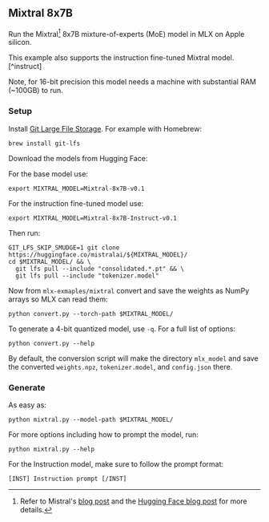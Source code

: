 ## Mixtral 8x7B

Run the Mixtral[^mixtral] 8x7B mixture-of-experts (MoE) model in MLX on Apple silicon.

This example also supports the instruction fine-tuned Mixtral model.[^instruct]

Note, for 16-bit precision this model needs a machine with substantial RAM (~100GB) to run.

### Setup

Install [Git Large File
Storage](https://docs.github.com/en/repositories/working-with-files/managing-large-files/installing-git-large-file-storage).
For example with Homebrew:

```
brew install git-lfs
```

Download the models from Hugging Face:

For the base model use:

```
export MIXTRAL_MODEL=Mixtral-8x7B-v0.1
```

For the instruction fine-tuned model use:

```
export MIXTRAL_MODEL=Mixtral-8x7B-Instruct-v0.1
```

Then run:

```
GIT_LFS_SKIP_SMUDGE=1 git clone https://huggingface.co/mistralai/${MIXTRAL_MODEL}/
cd $MIXTRAL_MODEL/ && \
  git lfs pull --include "consolidated.*.pt" && \
  git lfs pull --include "tokenizer.model"
```

Now from `mlx-exmaples/mixtral` convert and save the weights as NumPy arrays so
MLX can read them:

```
python convert.py --torch-path $MIXTRAL_MODEL/
```

To generate a 4-bit quantized model, use ``-q``. For a full list of options:

```
python convert.py --help
```

By default, the conversion script will make the directory `mlx_model` and save
the converted `weights.npz`, `tokenizer.model`, and `config.json` there.


### Generate

As easy as:

```
python mixtral.py --model-path $MIXTRAL_MODEL/
```

For more options including how to prompt the model, run:

```
python mixtral.py --help
```

For the Instruction model, make sure to follow the prompt format:

```
[INST] Instruction prompt [/INST]
```

[^mixtral]: Refer to Mistral's [blog post](https://mistral.ai/news/mixtral-of-experts/) and the [Hugging Face blog post](https://huggingface.co/blog/mixtral) for more details.
[^instruc]: Refer to the [Hugging Face repo](https://huggingface.co/mistralai/Mixtral-8x7B-Instruct-v0.1) for more
details
